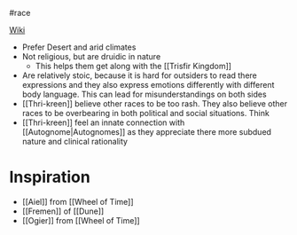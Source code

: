 #race

[Wiki](https://forgottenrealms.fandom.com/wiki/Thri-kreen)

- Prefer Desert and arid climates
- Not religious, but are druidic in nature
	- This helps them get along with the [[Trisfir Kingdom]]
- Are relatively stoic, because it is hard for outsiders to read there expressions and they also express emotions differently with different body language. This can lead for misunderstandings on both sides
- [[Thri-kreen]] believe other races to be too rash. They also believe other races to be overbearing in both political and social situations. Think 
- [[Thri-kreen]] feel an innate connection with [[Autognome|Autognomes]] as they appreciate there more subdued nature and clinical rationality

# Inspiration
- [[Aiel]] from [[Wheel of Time]]
- [[Fremen]] of [[Dune]]
- [[Ogier]] from [[Wheel of Time]]
